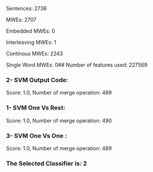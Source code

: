 Sentences: 2736

MWEs: 2707

Embedded MWEs: 0

Interleaving MWEs: 1

Continous MWEs: 2243

Single Word MWEs: 0## Number of features used: 227569

### 2- SVM Output Code: 
Score: 1.0, Number of merge operation: 489
### 1- SVM One Vs Rest: 
Score: 1.0, Number of merge operation: 490
### 3- SVM One Vs One : 
Score: 1.0, Number of merge operation: 489
### The Selected Classifier is: 2
